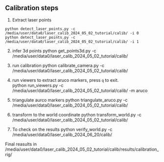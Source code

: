 ## Calibration steps

1. Extract laser points
```
python detect_laser_points.py -c /media/user/data0/laser_calib_2024_05_02_tutorial/calib/ -i 0
python detect_laser_points.py -c /media/user/data0/laser_calib_2024_05_02_tutorial/calib/ -i 1
```

2. infer 3d points
python get_points3d.py -c /media/user/data0/laser_calib_2024_05_02_tutorial/calib/

3. run calibration
python calibrate_camera.py -c /media/user/data0/laser_calib_2024_05_02_tutorial/calib/

4. run viewers to extract aruco markers, press `q` to exit.  
python run_viewers.py -c /media/user/data0/laser_calib_2024_05_02_tutorial/calib/ -m aruco

5. triangulate aurco markers
python triangulate_aruco.py -c /media/user/data0/laser_calib_2024_05_02_tutorial/calib/

6. transform to the world coordinate
python transform_world.py -c /media/user/data0/laser_calib_2024_05_02_tutorial/calib/

7. To check on the results
python verify_world.py -c /media/user/data0/laser_calib_2024_06_20/calib/

Final reasults in /media/user/data0/laser_calib_2024_05_02_tutorial/calib/results/calibration_rig/
